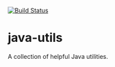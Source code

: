 [![Build Status](https://travis-ci.org/GameOSS/java-utils.svg?branch=master)](https://travis-ci.org/GameOSS/java-utils)

java-utils
======

A collection of helpful Java utilities.